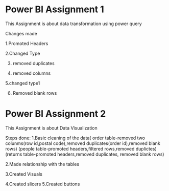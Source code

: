 
# Power BI Assignment 1

This Assignment is about data transformation using power query 

Changes made

1.Promoted Headers

2.Changed Type

3. removed duplicates
   
4. removed columns
   
5.changed type1

6. Removed blank rows

# Power BI Assignment 2

This Assignment is about Data Visualization

Steps done:
1.Basic cleaning of the data( order table-removed two colunms(row id,postal code),removed duplicates(order id),removed blank rows) (people table-promoted headers,filtered rows,removed duplictes)
(returns table-promoted headers,removed duplicates, removed blank rows)

2.Made relationship with the tables
   
3.Created Visuals

4.Created slicers
5.Created buttons

